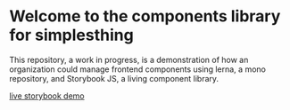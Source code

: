 # Welcome to the components library for simplesthing

This repository, a work in progress, is a demonstration of how an organization could manage frontend components using lerna, a mono repository, and Storybook JS, a living component library.

[live storybook demo](https://simplesthing.github.io/components/?path=/story/themetoggle--default)
